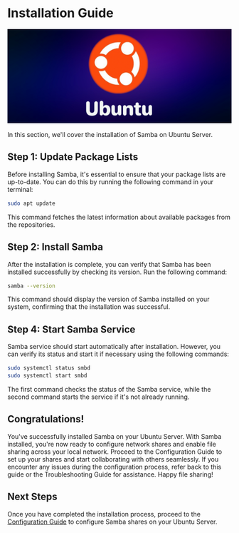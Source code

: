 # Installation Guide

![Ubuntu Logo](images/ubuntu-logo.png)

In this section, we'll cover the installation of Samba on Ubuntu Server.

## Step 1: Update Package Lists

Before installing Samba, it's essential to ensure that your package lists are up-to-date. You can do this by running the following command in your terminal:

```bash
sudo apt update
```
This command fetches the latest information about available packages from the repositories.

## Step 2: Install Samba

After the installation is complete, you can verify that Samba has been installed successfully by checking its version. Run the following command:

```bash
samba --version
```
This command should display the version of Samba installed on your system, confirming that the installation was successful.

## Step 4: Start Samba Service
Samba service should start automatically after installation. However, you can verify its status and start it if necessary using the following commands:

```bash
sudo systemctl status smbd
sudo systemctl start smbd
```
The first command checks the status of the Samba service, while the second command starts the service if it's not already running.

## Congratulations!

You've successfully installed Samba on your Ubuntu Server. With Samba installed, you're now ready to configure network shares and enable file sharing across your local network. Proceed to the Configuration Guide to set up your shares and start collaborating with others seamlessly. If you encounter any issues during the configuration process, refer back to this guide or the Troubleshooting Guide for assistance. Happy file sharing!


## Next Steps

Once you have completed the installation process, proceed to the [Configuration Guide](configuration-guide.md) to configure Samba shares on your Ubuntu Server.



